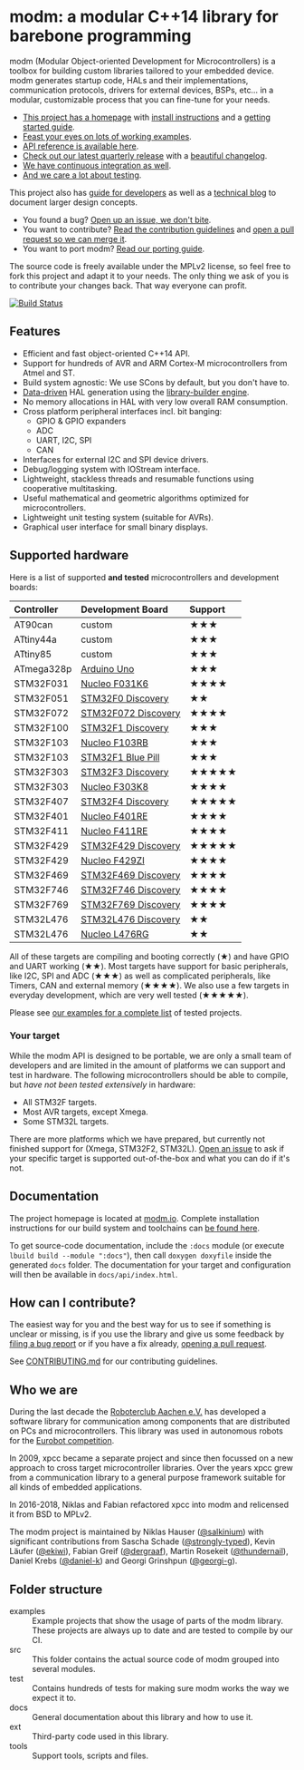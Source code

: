 # modm: a modular C++14 library for barebone programming

modm (Modular Object-oriented Development for Microcontrollers) is a toolbox for building custom libraries tailored to your embedded device.
modm generates startup code, HALs and their implementations, communication protocols, drivers for external devices, BSPs, etc… in a modular, customizable process that you can fine-tune for your needs.

- [This project has a homepage](http://modm.io) with [install instructions][install] and a [getting started guide][guide].
- [Feast your eyes on lots of working examples][examples].
- [API reference is available here][reference].
- [Check out our latest quarterly release][releases] with a [beautiful changelog](CHANGELOG.md).
- [We have continuous integration as well][circle_ci].
- [And we care a lot about testing](TESTING.md).

This project also has [guide for developers][guide] as well as a [technical blog][blog] to document larger design concepts.

- You found a bug? [Open up an issue, we don't bite][issues].
- You want to contribute? [Read the contribution guidelines][contributing] and [open a pull request so we can merge it][prs].
- You want to port modm? [Read our porting guide][porting].

The source code is freely available under the MPLv2 license, so feel
free to fork this project and adapt it to your needs.
The only thing we ask of you is to contribute your changes back.
That way everyone can profit.

<a href="https://circleci.com/gh/modm-io/workflows/modm/tree/develop" style="border-bottom:none">![Build Status](https://circleci.com/gh/modm-io/modm/tree/develop.svg?style=shield)</a>

## Features

- Efficient and fast object-oriented C++14 API.
- Support for hundreds of AVR and ARM Cortex-M microcontrollers from Atmel and ST.
- Build system agnostic: We use SCons by default, but you don't have to.
- [Data-driven][modm-devices] HAL generation using the [library-builder engine][library-builder].
- No memory allocations in HAL with very low overall RAM consumption.
- Cross platform peripheral interfaces incl. bit banging:
    - GPIO & GPIO expanders
    - ADC
    - UART, I2C, SPI
    - CAN
- Interfaces for external I2C and SPI device drivers.
- Debug/logging system with IOStream interface.
- Lightweight, stackless threads and resumable functions using cooperative multitasking.
- Useful mathematical and geometric algorithms optimized for microcontrollers.
- Lightweight unit testing system (suitable for AVRs).
- Graphical user interface for small binary displays.

## Supported hardware

Here is a list of supported **and tested** microcontrollers and development boards:

| Controller | Development Board       | Support                             |
|:-----------|:------------------------|:------------------------------------|
| AT90can    | custom                  | &#9733;&#9733;&#9733;               |
| ATtiny44a  | custom                  | &#9733;&#9733;&#9733;               |
| ATtiny85   | custom                  | &#9733;&#9733;&#9733;               |
| ATmega328p | [Arduino Uno][]         | &#9733;&#9733;&#9733;               |
| STM32F031  | [Nucleo F031K6][]       | &#9733;&#9733;&#9733;&#9733;        |
| STM32F051  | [STM32F0 Discovery][]   | &#9733;&#9733;                      |
| STM32F072  | [STM32F072 Discovery][] | &#9733;&#9733;&#9733;&#9733;        |
| STM32F100  | [STM32F1 Discovery][]   | &#9733;&#9733;&#9733;               |
| STM32F103  | [Nucleo F103RB][]       | &#9733;&#9733;&#9733;               |
| STM32F103  | [STM32F1 Blue Pill][]   | &#9733;&#9733;&#9733;               |
| STM32F303  | [STM32F3 Discovery][]   | &#9733;&#9733;&#9733;&#9733;&#9733; |
| STM32F303  | [Nucleo F303K8][]       | &#9733;&#9733;&#9733;&#9733;        |
| STM32F407  | [STM32F4 Discovery][]   | &#9733;&#9733;&#9733;&#9733;&#9733; |
| STM32F401  | [Nucleo F401RE][]       | &#9733;&#9733;&#9733;&#9733;        |
| STM32F411  | [Nucleo F411RE][]       | &#9733;&#9733;&#9733;&#9733;        |
| STM32F429  | [STM32F429 Discovery][] | &#9733;&#9733;&#9733;&#9733;&#9733; |
| STM32F429  | [Nucleo F429ZI][]       | &#9733;&#9733;&#9733;&#9733;        |
| STM32F469  | [STM32F469 Discovery][] | &#9733;&#9733;&#9733;&#9733;        |
| STM32F746  | [STM32F746 Discovery][] | &#9733;&#9733;&#9733;&#9733;        |
| STM32F769  | [STM32F769 Discovery][] | &#9733;&#9733;&#9733;&#9733;        |
| STM32L476  | [STM32L476 Discovery][] | &#9733;&#9733;                      |
| STM32L476  | [Nucleo L476RG][]       | &#9733;&#9733;                      |

All of these targets are compiling and booting correctly
(&#9733;)
and have GPIO and UART working
(&#9733;&#9733;).
Most targets have support for basic peripherals, like I2C, SPI and ADC
(&#9733;&#9733;&#9733;)
as well as complicated peripherals, like Timers, CAN and external memory
(&#9733;&#9733;&#9733;&#9733;).
We also use a few targets in everyday development, which are very well tested
(&#9733;&#9733;&#9733;&#9733;&#9733;).

Please see [our examples for a complete list][examples] of tested projects.

### Your target

While the modm API is designed to be portable, we are only a small team of developers and are limited in the amount of platforms we can support and test in hardware.
The following microcontrollers should be able to compile, but *have not been tested extensively* in hardware:

- All STM32F targets.
- Most AVR targets, except Xmega.
- Some STM32L targets.

There are more platforms which we have prepared, but currently not finished support for (Xmega, STM32F2, STM32L).
[Open an issue][issues] to ask if your specific target is supported out-of-the-box and what you can do if it's not.

## Documentation

The project homepage is located at [modm.io](http://modm.io).
Complete installation instructions for our build system and toolchains can [be found here][install].

To get source-code documentation, include the `:docs` module (or execute `lbuild build --module ":docs"`), then call `doxygen doxyfile` inside the generated `docs` folder. The documentation for your target and configuration will then be available in `docs/api/index.html`.

## How can I contribute?

The easiest way for you and the best way for us to see if something is unclear or missing, is if you use the library and give us some feedback by [filing a bug report][issues] or if you have a fix already, [opening a pull request][prs].

See [CONTRIBUTING.md][contributing] for our contributing guidelines.

## Who we are

During the last decade the [Roboterclub Aachen e.V.][rca_ev] has developed a software library for communication among components that are distributed on PCs and microcontrollers. This library was used in autonomous robots for the [Eurobot competition][eurobot].

In 2009, xpcc became a separate project and since then focussed on a new approach to cross target microcontroller libraries. Over the years xpcc grew from a communication library to a general purpose framework suitable for all kinds of embedded applications.

In 2016-2018, Niklas and Fabian refactored xpcc into modm and relicensed it from BSD to MPLv2.

The modm project is maintained by
Niklas Hauser ([@salkinium](https://github.com/salkinium)) with significant contributions from
Sascha Schade ([@strongly-typed](https://github.com/strongly-typed)),
Kevin Läufer ([@ekiwi](https://github.com/ekiwi)),
Fabian Greif ([@dergraaf](https://github.com/dergraaf)),
Martin Rosekeit ([@thundernail](https://github.com/thundernail)),
Daniel Krebs ([@daniel-k](https://github.com/daniel-k)) and
Georgi Grinshpun ([@georgi-g](https://github.com/georgi-g)).

## Folder structure

<dl>
<dt>examples</dt>
<dd>
  Example projects that show the usage of parts of the modm library. These
  projects are always up to date and are tested to compile by our CI.
</dd>

<dt>src</dt>
<dd>
  This folder contains the actual source code of modm grouped into several modules.
</dd>

<dt>test</dt>
<dd>
  Contains hundreds of tests for making sure modm works the way we expect it to.
</dd>

<dt>docs</dt>
<dd>
  General documentation about this library and how to use it.
</dd>

<dt>ext</dt>
<dd>
  Third-party code used in this library.
</dd>

<dt>tools</dt>
<dd>
  Support tools, scripts and files.
</dl>

[blog]: http://blog.salkinium.com
[contributing]: CONTRIBUTING.md
[eurobot]: http://www.eurobot.org/
[examples]: https://github.com/modm-io/modm/tree/develop/examples
[guide]: http://modm.io/guide/getting-started
[install]: http://modm.io/installation
[issues]: https://github.com/modm-io/modm/issues
[porting]: docs/PORTING.md
[prs]: https://github.com/modm-io/modm/pulls
[rca_ev]: http://www.roboterclub.rwth-aachen.de/
[reference]: http://modm.io/reference/api
[releases]: https://github.com/modm-io/modm/releases
[testing]: docs/TESTING.md
[circle_ci]: https://circleci.com/gh/modm-io/workflows/modm
[modm-devices]: https://github.com/modm-io/modm-devices
[library-builder]: https://github.com/dergraaf/library-builder

[Arduino Uno]: https://www.arduino.cc/en/Main/ArduinoBoardUno
[STM32F1 Blue Pill]: http://wiki.stm32duino.com/index.php?title=Blue_Pill
[Nucleo F031K6]: http://www.st.com/en/evaluation-tools/nucleo-f031k6.html
[Nucleo F103RB]: http://www.st.com/en/evaluation-tools/nucleo-f103rb.html
[Nucleo F303K8]: http://www.st.com/en/evaluation-tools/nucleo-f303k8.html
[Nucleo F401RE]: http://www.st.com/en/evaluation-tools/nucleo-f401re.html
[Nucleo F411RE]: http://www.st.com/en/evaluation-tools/nucleo-f411re.html
[Nucleo F429ZI]: http://www.st.com/en/evaluation-tools/nucleo-f429zi.html
[Nucleo L476RG]: http://www.st.com/en/evaluation-tools/nucleo-l476rg.html
[STM32F0 Discovery]: http://www.st.com/en/evaluation-tools/stm32f0discovery.html
[STM32F072 Discovery]: http://www.st.com/en/evaluation-tools/32f072bdiscovery.html
[STM32F1 Discovery]: http://www.st.com/en/evaluation-tools/stm32vldiscovery.html
[STM32F3 Discovery]: http://www.st.com/en/evaluation-tools/stm32f3discovery.html
[STM32F4 Discovery]: http://www.st.com/en/evaluation-tools/stm32f4discovery.html
[STM32F429 Discovery]: http://www.st.com/en/evaluation-tools/32f429idiscovery.html
[STM32F469 Discovery]: http://www.st.com/en/evaluation-tools/32f469idiscovery.html
[STM32F746 Discovery]: http://www.st.com/en/evaluation-tools/32f746gdiscovery.html
[STM32F769 Discovery]: http://www.st.com/en/evaluation-tools/32f769idiscovery.html
[STM32L476 Discovery]: http://www.st.com/en/evaluation-tools/32l476gdiscovery.html
